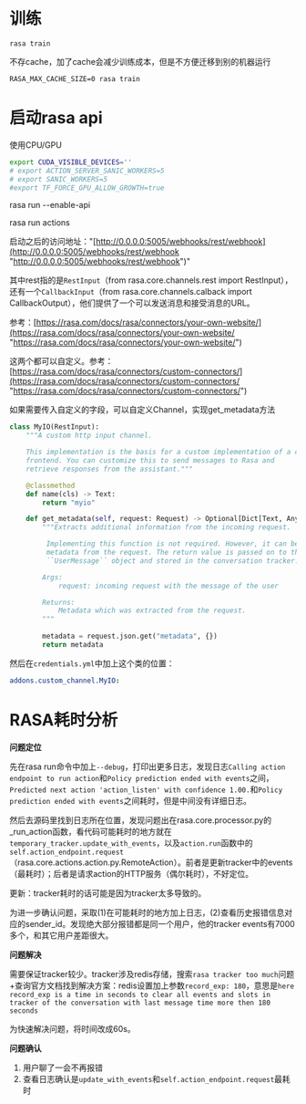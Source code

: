 


# 训练

`rasa train`

不存cache，加了cache会减少训练成本，但是不方便迁移到别的机器运行

`RASA_MAX_CACHE_SIZE=0 rasa train`

# 启动rasa api

使用CPU/GPU

```bash
export CUDA_VISIBLE_DEVICES=''
# export ACTION_SERVER_SANIC_WORKERS=5
# export SANIC_WORKERS=5
#export TF_FORCE_GPU_ALLOW_GROWTH=true
```

rasa run --enable-api

rasa run actions

启动之后的访问地址："[http://0.0.0.0:5005/webhooks/rest/webhook](http://0.0.0.0:5005/webhooks/rest/webhook "http://0.0.0.0:5005/webhooks/rest/webhook")"

其中rest指的是`RestInput`（from rasa.core.channels.rest import RestInput），还有一个`CallbackInput`（from rasa.core.channels.calback import CallbackOutput），他们提供了一个可以发送消息和接受消息的URL。

参考：[https://rasa.com/docs/rasa/connectors/your-own-website/](https://rasa.com/docs/rasa/connectors/your-own-website/ "https://rasa.com/docs/rasa/connectors/your-own-website/")

这两个都可以自定义。参考：[https://rasa.com/docs/rasa/connectors/custom-connectors/](https://rasa.com/docs/rasa/connectors/custom-connectors/ "https://rasa.com/docs/rasa/connectors/custom-connectors/")

如果需要传入自定义的字段，可以自定义Channel，实现get\_metadata方法

```python
class MyIO(RestInput):
    """A custom http input channel.

    This implementation is the basis for a custom implementation of a chat
    frontend. You can customize this to send messages to Rasa and
    retrieve responses from the assistant."""

    @classmethod
    def name(cls) -> Text:
        return "myio"

    def get_metadata(self, request: Request) -> Optional[Dict[Text, Any]]:
        """Extracts additional information from the incoming request.

         Implementing this function is not required. However, it can be used to extract
         metadata from the request. The return value is passed on to the
         ``UserMessage`` object and stored in the conversation tracker.

        Args:
            request: incoming request with the message of the user

        Returns:
            Metadata which was extracted from the request.
        """
        
        metadata = request.json.get("metadata", {})
        return metadata
```

然后在`credentials.yml`中加上这个类的位置：

```yaml
addons.custom_channel.MyIO:
```



# RASA耗时分析

**问题定位**

先在rasa run命令中加上`--debug`，打印出更多日志，发现日志`Calling action endpoint to run action`和`Policy prediction ended with events`之间，`Predicted next action 'action_listen' with confidence 1.00.`和`Policy prediction ended with events`之间耗时，但是中间没有详细日志。

然后去源码里找到日志所在位置，发现问题出在rasa.core.processor.py的\_run\_action函数，看代码可能耗时的地方就在`temporary_tracker.update_with_events`，以及`action.run`函数中的`self.action_endpoint.request`（rasa.core.actions.action.py.RemoteAction）。前者是更新tracker中的events（最耗时）；后者是请求action的HTTP服务（偶尔耗时），不好定位。

更新：tracker耗时的话可能是因为tracker太多导致的。

为进一步确认问题，采取(1)在可能耗时的地方加上日志，(2)查看历史报错信息对应的sender\_id。发现绝大部分报错都是同一个用户，他的tracker events有7000多个，和其它用户差距很大。

**问题解决**

需要保证tracker较少。tracker涉及redis存储，搜索`rasa tracker too much`问题+查询官方文档找到解决方案：redis设置加上参数`record_exp: 180`，意思是`here record_exp is a time in seconds to clear all events and slots in tracker of the conversation with last message time more then 180 seconds`

为快速解决问题，将时间改成60s。

**问题确认**

1.  用户聊了一会不再报错
2.  查看日志确认是`update_with_events`和`self.action_endpoint.request`最耗时

